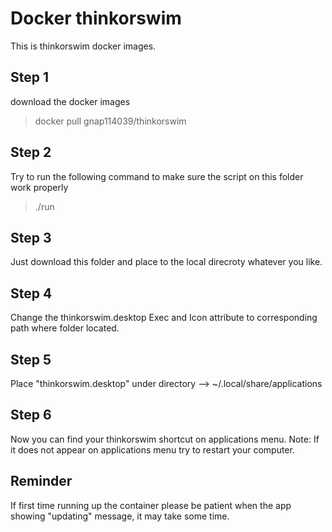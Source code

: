 # Docker thinkorswim
This is thinkorswim docker images.

## Step 1
download the docker images
> docker pull gnap114039/thinkorswim

## Step 2
Try to run the following command to make sure the script on this folder work properly
> ./run

## Step 3
Just download this folder and place to the local direcroty whatever you like.

## Step 4
Change the thinkorswim.desktop Exec and Icon attribute to corresponding path where folder located.

## Step 5
Place "thinkorswim.desktop" under directory --> ~/.local/share/applications

## Step 6
Now you can find your thinkorswim shortcut on applications menu.
Note: If it does not appear on applications menu try to restart your computer.

## Reminder
If first time running up the container please be patient when the app showing "updating" message, it may take some time.
